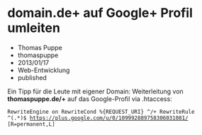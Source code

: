 # domain.de+ auf Google+ Profil umleiten
- Thomas Puppe
- thomaspuppe
- 2013/01/17
- Web-Entwicklung
- published

Ein Tipp für die Leute mit eigener Domain: Weiterleitung von **thomaspuppe.de/+** auf das Google-Profil via .htaccess:

<code>RewriteEngine on
RewriteCond %{REQUEST_URI} ^/\+
RewriteRule ^(.*)$ https://plus.google.com/u/0/109992889758306031081/ [R=permanent,L]</code>